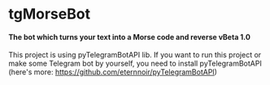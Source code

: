 # tgMorseBot
#### The bot which turns your text into a Morse code and reverse vBeta 1.0
This project is using pyTelegramBotAPI lib.
If you want to run this project or make some Telegram bot by yourself,
you need to install pyTelegramBotAPI (here's more: https://github.com/eternnoir/pyTelegramBotAPI)
